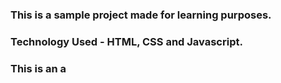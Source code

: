 ### This is a sample project made for learning purposes.
### Technology Used - HTML, CSS and Javascript.

### This is an a